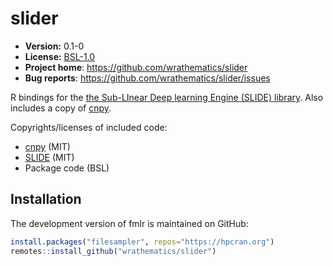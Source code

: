 # slider

* **Version:** 0.1-0
* **License:** [BSL-1.0](http://opensource.org/licenses/BSL-1.0)
* **Project home**: https://github.com/wrathematics/slider
* **Bug reports**: https://github.com/wrathematics/slider/issues

R bindings for the [the Sub-LInear Deep learning Engine (SLIDE) library](https://github.com/keroro824/HashingDeepLearning). Also includes a copy of [cnpy](https://github.com/rogersce/cnpy).

Copyrights/licenses of included code:

* [cnpy](src/cnpy/LICENSE) (MIT)
* [SLIDE](src/SLIDE/LICENSE) (MIT)
* Package code (BSL)


## Installation

<!-- Stable releases are published on the [hpcran](https://hpcran.org). You can install them via:

```r
install.packages("slider", repos="https://hpcran.org")
``` -->

The development version of fmlr is maintained on GitHub:

```r
install.packages("filesampler", repos="https://hpcran.org")
remotes::install_github("wrathematics/slider")
```
